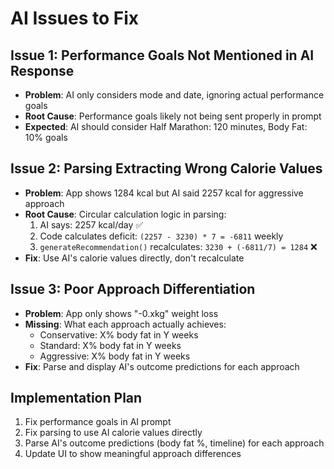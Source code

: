 # AI Issues to Fix

## Issue 1: Performance Goals Not Mentioned in AI Response
- **Problem**: AI only considers mode and date, ignoring actual performance goals
- **Root Cause**: Performance goals likely not being sent properly in prompt
- **Expected**: AI should consider Half Marathon: 120 minutes, Body Fat: 10% goals

## Issue 2: Parsing Extracting Wrong Calorie Values  
- **Problem**: App shows 1284 kcal but AI said 2257 kcal for aggressive approach
- **Root Cause**: Circular calculation logic in parsing:
  1. AI says: 2257 kcal/day ✅
  2. Code calculates deficit: `(2257 - 3230) * 7 = -6811` weekly 
  3. `generateRecommendation()` recalculates: `3230 + (-6811/7) = 1284` ❌
- **Fix**: Use AI's calorie values directly, don't recalculate

## Issue 3: Poor Approach Differentiation
- **Problem**: App only shows "-0.xkg" weight loss
- **Missing**: What each approach actually achieves:
  - Conservative: X% body fat in Y weeks
  - Standard: X% body fat in Y weeks  
  - Aggressive: X% body fat in Y weeks
- **Fix**: Parse and display AI's outcome predictions for each approach

## Implementation Plan
1. Fix performance goals in AI prompt
2. Fix parsing to use AI calorie values directly
3. Parse AI's outcome predictions (body fat %, timeline) for each approach
4. Update UI to show meaningful approach differences
